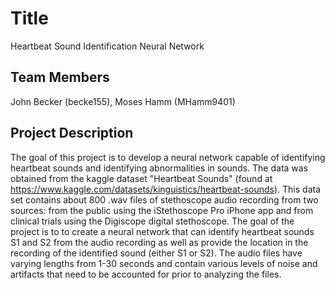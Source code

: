 # Title
  Heartbeat Sound Identification Neural Network
  
## Team Members
  John Becker (becke155), Moses Hamm (MHamm9401)

## Project Description
The goal of this project is to develop a neural network capable of identifying heartbeat sounds and identifying abnormalities in sounds. The data was obtained from the kaggle dataset "Heartbeat Sounds" (found at https://www.kaggle.com/datasets/kinguistics/heartbeat-sounds). This data set contains about 800 .wav files of stethoscope audio recording from two sources: from the public using the iStethoscope Pro iPhone app and from clinical trials using the Digiscope digital stethoscope. The goal of the project is to to create a neural network that can identify heartbeat sounds S1 and S2 from the audio recording as well as provide the location in the recording of the identified sound (either S1 or S2). The audio files have varying lengths from 1-30 seconds and contain various levels of noise and artifacts that need to be accounted for prior to analyzing the files.
